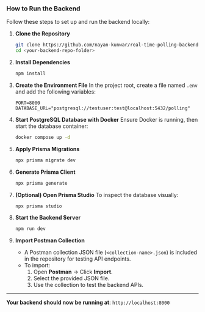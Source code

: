 ###  **How to Run the Backend**

Follow these steps to set up and run the backend locally:

1. **Clone the Repository**

   ```bash
   git clone https://github.com/nayan-kunwar/real-time-polling-backend
   cd <your-backend-repo-folder>
   ```

2. **Install Dependencies**

   ```bash
   npm install
   ```

3. **Create the Environment File**
   In the project root, create a file named `.env` and add the following variables:

   ```env
   PORT=8000
   DATABASE_URL="postgresql://testuser:test@localhost:5432/polling"
   ```

4. **Start PostgreSQL Database with Docker**
   Ensure Docker is running, then start the database container:

   ```bash
   docker compose up -d
   ```

5. **Apply Prisma Migrations**

   ```bash
   npx prisma migrate dev
   ```

6. **Generate Prisma Client**

   ```bash
   npx prisma generate
   ```

7. **(Optional) Open Prisma Studio**
   To inspect the database visually:

   ```bash
   npx prisma studio
   ```

8. **Start the Backend Server**

   ```bash
   npm run dev
   ```

9. **Import Postman Collection**
   - A Postman collection JSON file (`<collection-name>.json`) is included in the repository for testing API endpoints.
   - To import:
     1. Open **Postman** → Click **Import**.
     2. Select the provided JSON file.
     3. Use the collection to test the backend APIs.

---

**Your backend should now be running at**: `http://localhost:8000`
